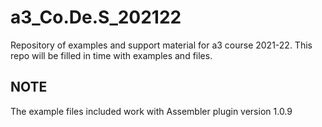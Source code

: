 # a3_Co.De.S_202122  
  
Repository of examples and support material for a3 course 2021-22. This repo will be filled in time with examples and files.

## NOTE  

The example files included work with Assembler plugin version 1.0.9